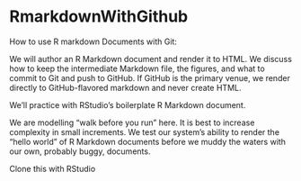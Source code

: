 # RmarkdownWithGithub
How to use R markdown Documents with Git:

We will author an R Markdown document and render it to HTML. We discuss how to keep the intermediate Markdown file, the figures, and what to commit to Git and push to GitHub. If GitHub is the primary venue, we render directly to GitHub-flavored markdown and never create HTML.

We’ll practice with RStudio’s boilerplate R Markdown document.

We are modelling “walk before you run” here. It is best to increase complexity in small increments. We test our system’s ability to render the “hello world” of R Markdown documents before we muddy the waters with our own, probably buggy, documents.

Clone this with RStudio
